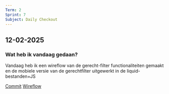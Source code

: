 ```yaml
---
Term: 2  
Sprint: 7  
Subject: Daily Checkout  
---
```


## 12-02-2025

### Wat heb ik vandaag gedaan?

Vandaag heb ik een wireflow van de gerecht-filter functionaliteiten gemaakt en de mobiele versie van de gerechtfilter uitgewerkt in de liquid-bestanden+JS

[Commit](https://github.com/DivaniNL/connect-your-tribe-squad-page/commit/4c8ae0d651d1e0949b38016b2b8072f53f1c31c4)
[Wireflow](https://www.figma.com/design/EYpSMTPtBin9gglfED3sgt/Untitled?node-id=83-2&t=vsEohHXVxGberIBV-1)